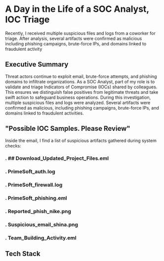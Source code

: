 # A Day in the Life of a SOC Analyst, IOC Triage
Recently, I received multiple suspicious files and logs from a coworker for triage. After analysis, several artifacts were confirmed as malicious including phishing campaigns, brute-force IPs, and domains linked to fraudulent activity

## Executive Summary
Threat actors continue to exploit email, brute-force attempts, and phishing domains to infiltrate organizations. As a SOC Analyst, part of my role is to validate and triage Indicators of Compromise (IOCs) shared by colleagues. This ensures we distinguish false positives from legitimate threats and take swift action to safeguard business operations.
During this investigation, multiple suspicious files and logs were analyzed. Several artifacts were confirmed as malicious, including phishing campaigns, brute-force IPs, and domains linked to fraudulent activities.

## "Possible IOC Samples. Please Review"
Inside the email, I find a list of suspicious artifacts gathered during system checks:
### . ## Download_Updated_Project_Files.eml
### .  PrimeSoft_auth.log
### .  PrimeSoft_firewall.log
### .  PrimeSoft_phishing.eml
### .  Reported_phish_nike.png
### .  Suspicious_email_shina.png
### .  Team_Building_Activity.eml

## Tech Stack

